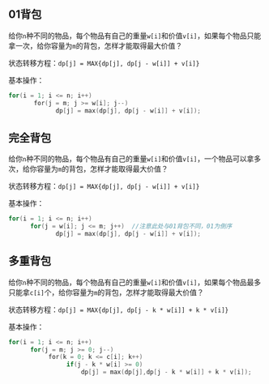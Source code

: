 ## 01背包

给你`n`种不同的物品，每个物品有自己的重量`w[i]`和价值`v[i]`，如果每个物品只能拿一次，给你容量为`m`的背包，怎样才能取得最大价值？

状态转移方程：`dp[j] = MAX{dp[j], dp[j - w[i]] + v[i]}`

基本操作：
```c
for(i = 1; i <= n; i++)
       for(j = m; j >= w[i]; j--)
             dp[j] = max(dp[j], dp[j - w[i]] + v[i]);
```
## 完全背包

给你`n`种不同的物品，每个物品有自己的重量`w[i]`和价值`v[i]`，一个物品可以拿多次，给你容量为`m`的背包，怎样才能取得最大价值？

状态转移方程：`dp[j] = MAX{dp[j], dp[j - w[i]] + v[i]}`

基本操作：
```c
for(i = 1; i <= n; i++)
      for(j = w[i]; j <= m; j++)  //注意此处与01背包不同，01为倒序
             dp[j] = max(dp[j], dp[j - w[i]] + v[i]);
```
## 多重背包

给你`n`种不同的物品，每个物品有自己的重量`w[i]`和价值`v[i]`，如果每个物品最多只能拿`c[i]`个，给你容量为`m`的背包，怎样才能取得最大价值？

状态转移方程：`dp[j] = MAX{dp[j], dp[j - k * w[i]] + k * v[i]}`

基本操作：
```c
for(i = 1; i <= n; i++)
      for(j = m; j >= 0; j--)
           for(k = 0; k <= c[i]; k++) 
                if(j - k * w[i] >= 0) 
                    dp[j] = max(dp[j],dp[j - k * w[i]] + k * v[i]);
```